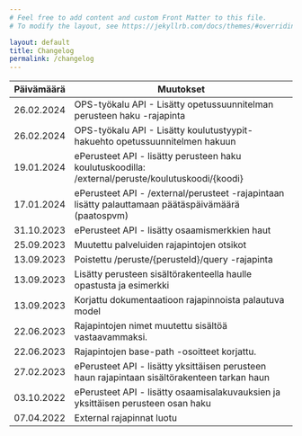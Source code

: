 ```yaml
---
# Feel free to add content and custom Front Matter to this file.
# To modify the layout, see https://jekyllrb.com/docs/themes/#overriding-theme-defaults

layout: default
title: Changelog
permalink: /changelog
---
```


  Päivämäärä | Muutokset
  ---------- | ------------ 
  26.02.2024 | OPS-työkalu API - Lisätty opetussuunnitelman perusteen haku -rajapinta
  26.02.2024 | OPS-työkalu API - Lisätty koulutustyypit-hakuehto opetussuunnitelmen hakuun 
  19.01.2024 | ePerusteet API - lisätty perusteen haku koulutuskoodilla: /external/peruste/koulutuskoodi/{koodi}
  17.01.2024 | ePerusteet API - /external/perusteet -rajapintaan lisätty palauttamaan päätäspäivämäärä (paatospvm)
  31.10.2023 | ePerusteet API - lisätty osaamismerkkien haut
  25.09.2023 | Muutettu palveluiden rajapintojen otsikot
  13.09.2023 | Poistettu /peruste/{perusteId}/query -rajapinta
  13.09.2023 | Lisätty perusteen sisältörakenteella haulle opastusta ja esimerkki
  13.09.2023 | Korjattu dokumentaatioon rajapinnoista palautuva model
  22.06.2023 | Rajapintojen nimet muutettu sisältöä vastaavammaksi.
  22.06.2023 | Rajapintojen base-path -osoitteet korjattu.
  27.02.2023 | ePerusteet API - lisätty yksittäisen perusteen haun rajapintaan sisältörakenteen tarkan haun
  03.10.2022 | ePerusteet API - lisätty osaamisalakuvauksien ja yksittäisen perusteen osan haku
  07.04.2022 | External rajapinnat luotu
